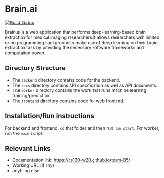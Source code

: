 # Brain.ai
[![Build Status](https://travis-ci.com/CS130-W20/team-B5.svg?branch=master)](https://travis-ci.com/CS130-W20/team-B5)

Brain.ai is a web application that performs deep-learning-based brain extraction for medical imaging researchers.It allows researchers with limited or no programming background to make use of deep learning on their brain extraction task by providing the necessary software frameworks and computation power. 

## Directory Structure
- The `backend` directory contains code for the backend.
- The `docs` directory contains API specification as well as API documents.
- The `worker` directory contains the work that runs machine learning training/prediction
- The `frontend` directory contains code for web frontend.
## Installation/Run instructions
For backend and frontend, `cd` that folder and then run `npm start`.
For worker, run the `main` script.

## Relevant Links 
- Documentation link: https://cs130-w20.github.io/team-B5/
- Working URL (if any)
- anything else


